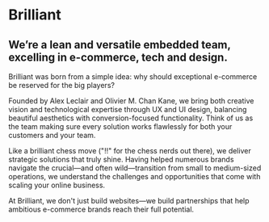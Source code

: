 # Brilliant
## We’re a lean and versatile embedded team, excelling in e-commerce, tech and design.

Brilliant was born from a simple idea: why should exceptional e-commerce be reserved for the big players?

Founded by Alex Leclair and Olivier M. Chan Kane, we bring both creative vision and technological expertise through UX and UI design, balancing beautiful aesthetics with conversion-focused functionality. Think of us as the team making sure every solution works flawlessly for both your customers and your team.

Like a brilliant chess move ("!!" for the chess nerds out there), we deliver strategic solutions that truly shine. Having helped numerous brands navigate the crucial—and often wild—transition from small to medium-sized operations, we understand the challenges and opportunities that come with scaling your online business.

At Brilliant, we don't just build websites—we build partnerships that help ambitious e-commerce brands reach their full potential.